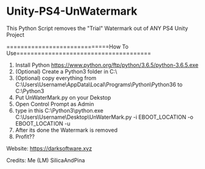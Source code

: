# Unity-PS4-UnWatermark

This Python Script removes the "Trial" Watermark out of ANY PS4 Unity Project

<bold>=============================How To Use======================================
1. Install Python https://www.python.org/ftp/python/3.6.5/python-3.6.5.exe
2. (Optional) Create a Python3 folder in C:\
3. (Optional) copy everything from C:\Users\Username\AppData\Local\Programs\Python\Python36 to C:\Python3
4. Put UnWaterMark.py on your Dekstop
5. Open Control Prompt as Admin
6. type in this C:\Python3\python.exe C:\Users\Username\Desktop\UnWaterMark.py -i EBOOT_LOCATION -o EBOOT_LOCATION -u
7. After its done the Watermark is removed
9. Profit??</bold>






 Website: https://darksoftware.xyz














Credits:
Me (LM)
SiIicaAndPina
